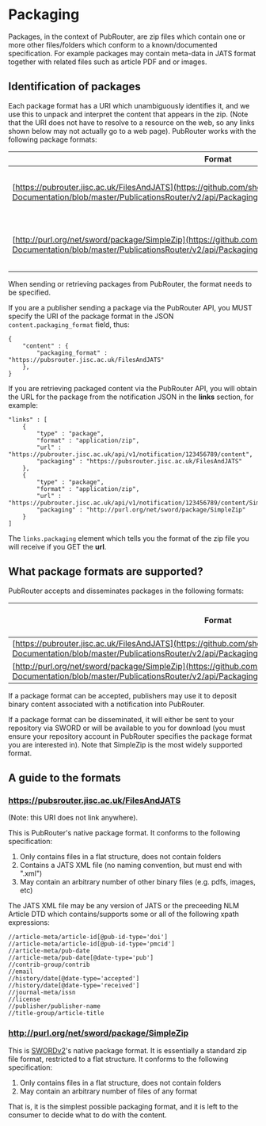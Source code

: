 # Packaging

Packages, in the context of PubRouter, are zip files which contain one or more other files/folders which conform to a known/documented specification.  For example packages may contain meta-data in JATS format together with related files such as article PDF and or images.

## Identification of packages

Each package format has a URI which unambiguously identifies it, and we use this to unpack and interpret the content that appears in the zip.  (Note that the URI does not have to resolve to a resource on the web, so any links shown below may not actually go to a web page).  PubRouter works with the following package formats:

| Format | Description |
|--------|-------------|
| [https://pubrouter.jisc.ac.uk/FilesAndJATS](https://github.com/sherpaservices/Public-Documentation/blob/master/PublicationsRouter/v2/api/Packaging.md#httpspubsrouterjiscacukfilesandjats) | A flat file structure with JATS XML embedded |
| [http://purl.org/net/sword/package/SimpleZip](https://github.com/sherpaservices/Public-Documentation/blob/master/PublicationsRouter/v2/api/Packaging.md#httppurlorgnetswordpackagesimplezip) | A zipped, flat file structure of unspecified files |

When sending or retrieving packages from PubRouter, the format needs to be specified.

If you are a publisher sending a package via the PubRouter API, you MUST specify the URI of the package format in the
JSON `content.packaging_format` field, thus:

    {
        "content" : {
            "packaging_format" : "https://pubsrouter.jisc.ac.uk/FilesAndJATS"
        },
    }

If you are retrieving packaged content via the PubRouter API, you will obtain the URL for the package from the notification
JSON in the **links** section, for example:

    "links" : [
        {
            "type" : "package",
            "format" : "application/zip",
            "url" : "https://pubrouter.jisc.ac.uk/api/v1/notification/123456789/content",
            "packaging" : "https://pubsrouter.jisc.ac.uk/FilesAndJATS"
        },
        {
            "type" : "package",
            "format" : "application/zip",
            "url" : "https://pubrouter.jisc.ac.uk/api/v1/notification/123456789/content/SimpleZip",
            "packaging" : "http://purl.org/net/sword/package/SimpleZip"
        }
    ]

The `links.packaging` element which tells you the format of the zip file you will receive if you GET the **url**.

## What package formats are supported?

PubRouter accepts and disseminates packages in the following formats:

| Format | Accepts from publishers| Disseminates to repositories |
|----| :---: | :---: |
| [https://pubrouter.jisc.ac.uk/FilesAndJATS](https://github.com/sherpaservices/Public-Documentation/blob/master/PublicationsRouter/v2/api/Packaging.md#httpspubsrouterjiscacukfilesandjats) | Yes | Yes |
| [http://purl.org/net/sword/package/SimpleZip](https://github.com/sherpaservices/Public-Documentation/blob/master/PublicationsRouter/v2/api/Packaging.md#httppurlorgnetswordpackagesimplezip) | No | Yes |

If a package format can be accepted, publishers may use it to deposit binary content associated with a notification into PubRouter.

If a package format can be disseminated, it will either be sent to your repository via SWORD or will be available to you for download (you must ensure your repository account in PubRouter specifies the package format you are interested in). Note that SimpleZip is the most widely supported format.


## A guide to the formats

### https://pubsrouter.jisc.ac.uk/FilesAndJATS 

(Note: this URI does not link anywhere).

This is PubRouter's native package format.  It conforms to the following specification:

1. Only contains files in a flat structure, does not contain folders
2. Contains a JATS XML file (no naming convention, but must end with ".xml")
3. May contain an arbitrary number of other binary files (e.g. pdfs, images, etc)

The JATS XML file may be any version of JATS or the preceeding NLM Article DTD which contains/supports some or all of the following
xpath expressions:

    //article-meta/article-id[@pub-id-type='doi']
    //article-meta/article-id[@pub-id-type='pmcid']
    //article-meta/pub-date
    //article-meta/pub-date[@date-type='pub']
    //contrib-group/contrib
    //email
    //history/date[@date-type='accepted']
    //history/date[@date-type='received']
    //journal-meta/issn
    //license
    //publisher/publisher-name
    //title-group/article-title

### http://purl.org/net/sword/package/SimpleZip

This is [SWORDv2](http://swordapp.github.io/SWORDv2-Profile/SWORDProfile.html#iris)'s native package format.  It is essentially a standard zip file format, restricted to a flat structure. It conforms to the following specification:

1. Only contains files in a flat structure, does not contain folders
2. May contain an arbitrary number of files of any format

That is, it is the simplest possible packaging format, and it is left to the consumer to decide what to do with the content.
